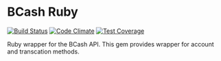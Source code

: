 BCash Ruby
==========

[![Build Status](https://travis-ci.org/minestore/bcash-ruby.svg?branch=master)](https://travis-ci.org/minestore/bcash-ruby)
[![Code Climate](https://codeclimate.com/github/minestore/bcash-ruby/badges/gpa.svg)](https://codeclimate.com/github/minestore/bcash-ruby)
[![Test Coverage](https://codeclimate.com/github/minestore/bcash-ruby/badges/coverage.svg)](https://codeclimate.com/github/minestore/bcash-ruby)

Ruby wrapper for the BCash API. This gem provides wrapper for account and
transcation methods.
